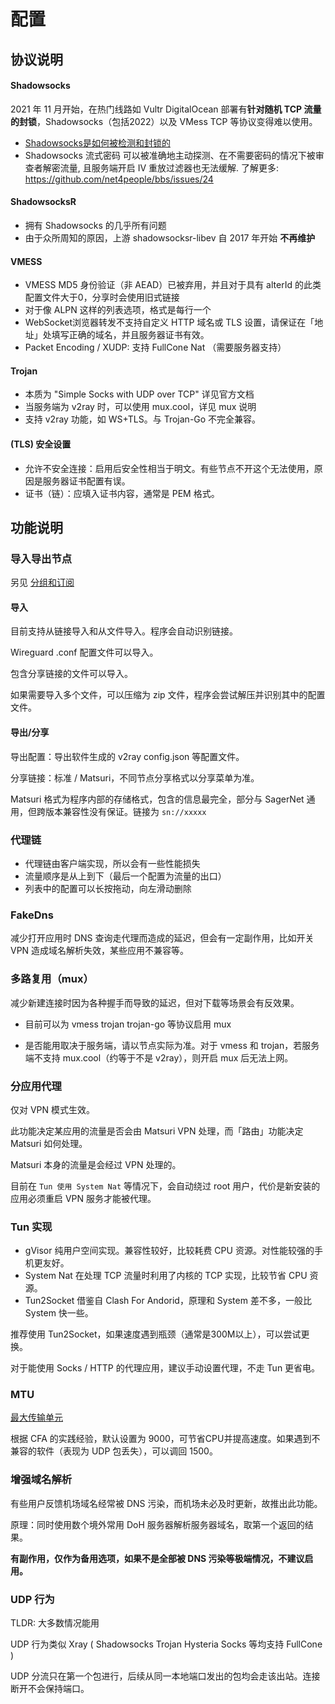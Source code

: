 # 配置

## 协议说明

#### Shadowsocks

2021 年 11 月开始，在热门线路如 Vultr DigitalOcean 部署有**针对随机 TCP 流量的封锁**，Shadowsocks（包括2022）以及 VMess TCP 等协议变得难以使用。

* [Shadowsocks是如何被检测和封锁的](https://gfw.report/talks/imc20/zh/)
* Shadowsocks 流式密码 可以被准确地主动探测、在不需要密码的情况下被审查者解密流量, 且服务端开启 IV 重放过滤器也无法缓解. 了解更多: https://github.com/net4people/bbs/issues/24

#### ShadowsocksR

* 拥有 Shadowsocks 的几乎所有问题
* 由于众所周知的原因，上游 shadowsocksr-libev 自 2017 年开始 **不再维护**

#### VMESS

* VMESS MD5 身份验证（非 AEAD）已被弃用，并且对于具有 alterId 的此类配置文件大于0，分享时会使用旧式链接
* 对于像 ALPN 这样的列表选项，格式是每行一个
* WebSocket浏览器转发不支持自定义 HTTP 域名或 TLS 设置，请保证在「地址」处填写正确的域名，并且服务器证书有效。
* Packet Encoding / XUDP: 支持 FullCone Nat （需要服务器支持）

#### Trojan

* 本质为 "Simple Socks with UDP over TCP" 详见官方文档
* 当服务端为 v2ray 时，可以使用 mux.cool，详见 mux 说明
* 支持 v2ray 功能，如 WS+TLS。与 Trojan-Go 不完全兼容。

#### (TLS) 安全设置

* 允许不安全连接：启用后安全性相当于明文。有些节点不开这个无法使用，原因是服务器证书配置有误。
* 证书（链）：应填入证书内容，通常是 PEM 格式。

## 功能说明

### 导入导出节点

另见 [分组和订阅](/m-group/)

#### 导入

目前支持从链接导入和从文件导入。程序会自动识别链接。

Wireguard .conf 配置文件可以导入。

包含分享链接的文件可以导入。

如果需要导入多个文件，可以压缩为 zip 文件，程序会尝试解压并识别其中的配置文件。

#### 导出/分享

导出配置：导出软件生成的 v2ray config.json 等配置文件。

分享链接：标准 / Matsuri，不同节点分享格式以分享菜单为准。

Matsuri 格式为程序内部的存储格式，包含的信息最完全，部分与 SagerNet 通用，但跨版本兼容性没有保证。链接为 `sn://xxxxx`

### 代理链

* 代理链由客户端实现，所以会有一些性能损失
* 流量顺序是从上到下（最后一个配置为流量的出口）
* 列表中的配置可以长按拖动，向左滑动删除

### FakeDns

减少打开应用时 DNS 查询走代理而造成的延迟，但会有一定副作用，比如开关 VPN 造成域名解析失效，某些应用不兼容等。

### 多路复用（mux）

减少新建连接时因为各种握手而导致的延迟，但对下载等场景会有反效果。

- 目前可以为 vmess trojan trojan-go 等协议启用 mux

- 是否能用取决于服务端，请以节点实际为准。对于 vmess 和 trojan，若服务端不支持 mux.cool（约等于不是 v2ray），则开启 mux 后无法上网。

### 分应用代理

仅对 VPN 模式生效。

此功能决定某应用的流量是否会由 Matsuri VPN 处理，而「路由」功能决定 Matsuri 如何处理。

Matsuri 本身的流量是会经过 VPN 处理的。

目前在 `Tun 使用 System Nat` 等情况下，会自动绕过 root 用户，代价是新安装的应用必须重启 VPN 服务才能被代理。

### Tun 实现

* gVisor 纯用户空间实现。兼容性较好，比较耗费 CPU 资源。对性能较强的手机更友好。
* System Nat 在处理 TCP 流量时利用了内核的 TCP 实现，比较节省 CPU 资源。
* Tun2Socket 借鉴自 Clash For Andorid，原理和 System 差不多，一般比 System 快一些。

推荐使用 Tun2Socket，如果速度遇到瓶颈（通常是300M以上），可以尝试更换。

对于能使用 Socks / HTTP 的代理应用，建议手动设置代理，不走 Tun 更省电。

### MTU

[最大传输单元](https://zh.wikipedia.org/zh-hans/%E6%9C%80%E5%A4%A7%E4%BC%A0%E8%BE%93%E5%8D%95%E5%85%83)

根据 CFA 的实践经验，默认设置为 9000，可节省CPU并提高速度。如果遇到不兼容的软件（表现为 UDP 包丢失），可以调回 1500。

### 增强域名解析

有些用户反馈机场域名经常被 DNS 污染，而机场未必及时更新，故推出此功能。

原理：同时使用数个境外常用 DoH 服务器解析服务器域名，取第一个返回的结果。

**有副作用，仅作为备用选项，如果不是全部被 DNS 污染等极端情况，不建议启用。**

### UDP 行为

TLDR: 大多数情况能用

UDP 行为类似 Xray ( Shadowsocks Trojan Hysteria Socks 等均支持 FullCone )

UDP 分流只在第一个包进行，后续从同一本地端口发出的包均会走该出站。连接断开不会保持端口。
